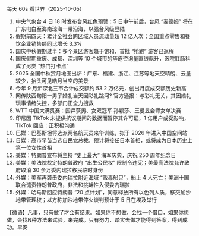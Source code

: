 每天 60s 看世界（2025-10-05）

1. 中央气象台 4 日 18 时发布台风红色预警：5 日中午前后，台风 “麦德姆” 将在广东电白至海南琼海一带沿海，以强台风级登陆
2. 假期前四天：累计全社会跨区域人员流动量超 12 亿人次；全国重点零售和餐饮企业销售额同比增长 3.3%
3. 国庆中秋假期过半：多个景区游客趋于饱和，首批 “抢跑” 游客已返程
4. 国庆假期重庆、成都、深圳等 10 个城市的痔疮咨询量直线飙升，医院肛肠科成了另类 “热门打卡点”
5. 2025 全国中秋赏月地图出炉：广东、福建、浙江、江苏等地天空晴朗、云量较少，抬头可见皓月当空的美景
6. 今年 9 月沪深北三市合计成交额约 53.2 万亿元，创出月度成交额历史新高
7. 网传陕西旬阳一男子婚礼当天因彩礼跳河? 官方通报：与彩礼无关，其因婚礼琐事情绪失控，多部门正全力搜救
8. WTT 中国大满贯赛：国乒获男、女双冠军 孙颖莎、王曼昱会师女单决赛
9. 印尼因 TikTok 未提供抗议期间的数据而暂停其许可证，1 亿用户或受影响，TikTok 回应：正积极沟通
10. 巴媒：巴基斯坦将选派两名航天员来华训练，拟于 2026 年进入中国空间站
11. 日媒：高市早苗当选自民党总裁，预计将接任日本首相，或将成为日本历史上第一位女性首相
12. 美媒：特朗普宣布将主持 “史上最大” 海军庆典，庆祝 250 周年纪念日
13. 美媒：美法院裁定特朗普政府 “出生公民权” 限制令违宪；美最高法院允许政府取消 30 余万委内瑞拉移民临时身份
14. 外媒：美军再袭击委内瑞拉附近海域 “贩毒船只”，船上 4 人死亡；美洲十国联合谴责特朗普政府，非法和挑衅性入侵委内瑞拉
15. 外媒：哈马斯回应特朗普 “20 点计划”，同意释放所有以色列人质，移交加沙地带管理权；以方称加沙地带停火谈判预计于 5 日在埃及举行

【微语】凡事，只有做了才会有结果。如果你不想做，会找一个借口，如果你想做，会找N种方法来试验，来完成。只有努力、踏实去做才能得到答案，得到成功。早安
